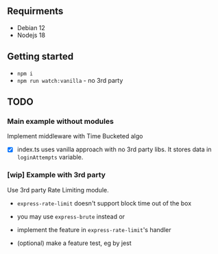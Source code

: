 ## Requirments
- Debian 12
- Nodejs 18

## Getting started
- `npm i`
- `npm run watch:vanilla` - no 3rd party

## TODO

### Main example without modules
Implement middleware with Time Bucketed algo

- [x] index.ts uses vanilla approach with no 3rd party libs. It stores data in `loginAttempts` variable.

### [wip] Example with 3rd party
Use 3rd party Rate Limiting module.

- `express-rate-limit` doesn't support block time out of the box
- you may use `express-brute` instead or 
- implement the feature in `express-rate-limit`'s handler


- (optional) make a feature test, eg by jest
